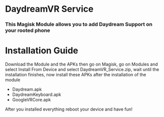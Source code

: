 # DaydreamVR Service
### This Magisk Module allows you to add Daydream Support on your rooted phone
# Installation Guide
Download the Module and the APKs then go on Magisk, go on Modules and select Install From Device and select DaydreamVR_Service.zip, wait until the installation finishes, now install these APKs after the installation of the module
- Daydream.apk
- DaydreamKeyboard.apk
- GoogleVRCore.apk

After you installed everything reboot your device and have fun!
